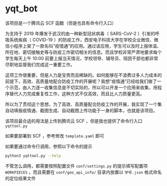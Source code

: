 # yqt_bot

该项目是一个腾讯云 SCF 函数（但是也具有命令行入口）

为支持于 2019 年爆发于武汉的由一种新型冠状病毒（ SARS-CoV-2 ）引发的呼吸系统疾病（ COVID-19 ）的防疫工作，西安电子科技大学在学校企业微信、微信小程序上架了一款名叫“疫情通”的应用。通过该应用，学生可以及时上报体温、所在地、密切接触史等与防疫工作密切相关的信息。而且学校非常严肃地要求每个学生每天上午 10:00 前要上报当天情况，学校领导、辅导员、班团干部也都非常尽职地监督我们完成这一重要工作。

这项工作很重要，但是人力是宝贵而且稀缺的。如何能够在不浪费过多人力成本的前提下，高效、高质量地配合防疫工作的开展呢？我想“疫情通”已经给我们做了一个示范，由人力逐一收集信息是不切实际的，所以可以开发一个应用来收集，用程序替代人力完成重复性工作，这种方式不仅高效，而且比人力质量更高。

所以为了贯彻这个思想，为了高效、高质量配合防疫工作的开展，我实现了一个集自动填报疫情通、截图生成、自动截图上传功能于一身的脚本，也就是该项目。

该项目最合适的用法是上传到腾讯云 SCF ，但是我也提供了命令行入口 `yqttool.py`

如果要部署到 SCF ，参考修改 `template.yaml` 即可

如果要通过命令行调用，参照以下命令的提示

```bash
python3 yqttool.py --help
```

不管怎么调用，都需要按照配置文件 `conf/settings.py` 的提示填写配置项 `WORKPIECES` ，而且需要在 `conf/geo_api_info/` 目录内放置以 `学号.json` 格式命名的定位结果文件
